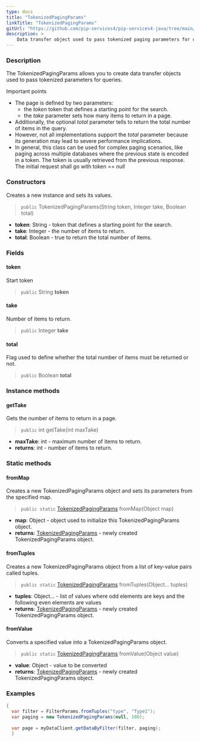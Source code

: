 ```yaml
---
type: docs
title: "TokenizedPagingParams"
linkTitle: "TokenizedPagingParams"
gitUrl: "https://github.com/pip-services4/pip-services4-java/tree/main/pip-services4-data-java"
description: > 
    Data transfer object used to pass tokenized paging parameters for queries. 
---
```


### Description

The TokenizedPagingParams allows you to create data transfer objects used to pass tokenized parameters for queries.

Important points

- The page is defined by two parameters:
    - the *token* token that defines a starting point for the search.
    - the *take* parameter sets how many items to return in a page.
- Additionally, the optional *total* parameter tells to return the total number of items in the query.
- However, not all implementations support the *total* parameter because its generation may lead to severe performance implications.
- In general, this class can be used for complex paging scenarios, like paging across multiple databases where the previous state is encoded in a token. The token is usually retrieved from the previous response. The initial request shall go with token == *null*

### Constructors
Creates a new instance and sets its values.

> `public` TokenizedPagingParams(String token, Integer take, Boolean total)

- **token**: String - token that defines a starting point for the search.
- **take**: Integer - the number of items to return. 
- **total**: Boolean - true to return the total number of items.


### Fields

<span class="hide-title-link">

#### token
Start token
> `public` String **token**

#### take
Number of items to return.
> `public` Integer **take**

#### total
Flag used to define whether the total number of items must be returned or not.
> `public` Boolean **total**

</span>


### Instance methods

#### getTake
Gets the number of items to return in a page.

> `public` int getTake(int maxTake)

- **maxTake**: int - maximum number of items to return.
- **returns**: int - number of items to return.

### Static methods

#### fromMap
Creates a new TokenizedPagingParams object and sets its parameters from the specified map.

> `public static` [TokenizedPagingParams]() fromMap(Object map)

- **map**: Object - object used to initialize this TokenizedPagingParams object.
- **returns**: [TokenizedPagingParams]() - newly created TokenizedPagingParams object.


#### fromTuples
Creates a new TokenizedPagingParams object from a list of key-value pairs called tuples.

> `public static` [TokenizedPagingParams]() fromTuples(Object... tuples)

- **tuples**: Object... - list of values where odd elements are keys and the following even elements are values
- **returns**: [TokenizedPagingParams]() - newly created TokenizedPagingParams object.


#### fromValue
Converts a specified value into a TokenizedPagingParams object.

> `public static` [TokenizedPagingParams]() fromValue(Object value)

- **value**: Object - value to be converted
- **returns**: [TokenizedPagingParams]() - newly created TokenizedPagingParams object.

### Examples

```java
{
  var filter = FilterParams.fromTuples("type", "Type1");
  var paging = new TokenizedPagingParams(null, 100);
 
  var page = myDataClient.getDataByFilter(filter, paging);
  }
```
